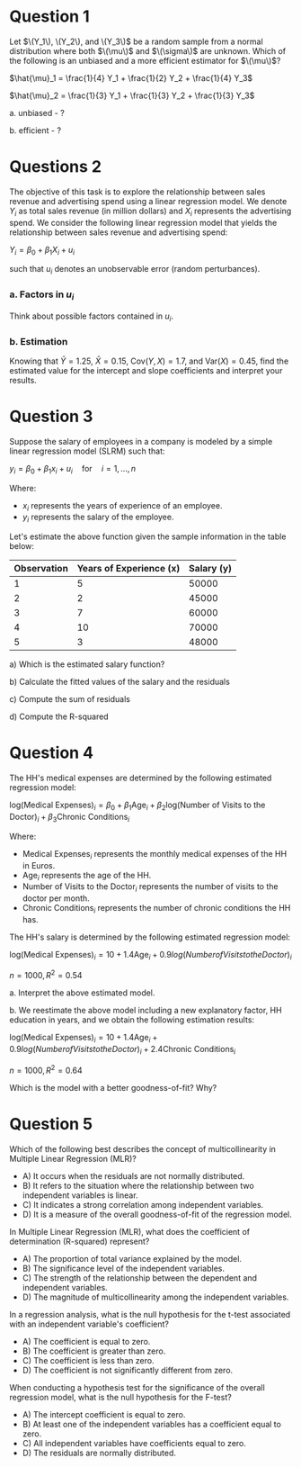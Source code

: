 # Question 1

Let $\(Y_1\), \(Y_2\), and \(Y_3\)$ be a random sample from a normal distribution where both $\(\mu\)$ and $\(\sigma\)$ are unknown. Which of the following is an unbiased and a more efficient estimator for $\(\mu\)$? 

$\hat{\mu}_1 = \frac{1}{4} Y_1 + \frac{1}{2} Y_2 + \frac{1}{4} Y_3$

$\hat{\mu}_2 = \frac{1}{3} Y_1 + \frac{1}{3} Y_2 + \frac{1}{3} Y_3$

a. unbiased - ?

b. efficient - ?

# Questions 2

The objective of this task is to explore the relationship between sales revenue and advertising spend using a linear regression model.
We denote $Y_i$ as total sales revenue (in million dollars) and $X_i$ represents the advertising spend. We consider the following linear regression model that yields the relationship between sales revenue and advertising spend:

$Y_i = \beta_0 + \beta_1 X_i + u_i$

such that $u_i$ denotes an unobservable error (random perturbances).

### a. Factors in $u_i$
Think about possible factors contained in $u_i$.

### b. Estimation
Knowing that $\bar{Y} = 1.25$, $\bar{X} = 0․15$, $\text{Cov}(Y, X) = 1.7$, and $\text{Var}(X) = 0.45$, find the estimated value for the intercept and slope coefficients and interpret your results.


# Question 3
Suppose the salary of employees in a company is modeled by a simple linear regression model (SLRM) such that:

$y_i = \beta_0 + \beta_1 x_i + u_i \quad \text{for} \quad i = 1, ..., n$

Where:
- $x_i$ represents the years of experience of an employee.
- $y_i$ represents the salary of the employee.

Let's estimate the above function given the sample information in the table below:

| Observation | Years of Experience (x) | Salary (y) |
|-------------|-------------------------|------------|
| 1           | 5                       | 50000      |
| 2           | 2                       | 45000      |
| 3           | 7                       | 60000      |
| 4           | 10                      | 70000      |
| 5           | 3                       | 48000      |


a) Which is the estimated salary function?

b) Calculate the fitted values of the salary and the residuals

c) Compute the sum of residuals

d) Compute the R-squared

# Question 4

The HH's medical expenses are determined by the following estimated regression model:

$\text{log(Medical Expenses)}_i = \beta_0 + \beta_1 \text{Age}_i + \beta_2 \text{log(Number of Visits to the Doctor)}_i + \beta_3 \text{Chronic Conditions}_i$

Where:
- $\text{Medical Expenses}_i$ represents the monthly medical expenses of the HH in Euros.
- $\text{Age}_i$ represents the age of the HH.
- $\text{Number of Visits to the Doctor}_i$ represents the number of visits to the doctor per month.
- $\text{Chronic Conditions}_i$ represents the number of chronic conditions the HH has.

The HH's salary is determined by the following estimated regression model:

$\text{log(Medical Expenses)}_i = 10 + 1.4 \text{Age}_i + 0.9{log(Number of Visits to the Doctor)}_i$

$n=1000, R^2=0.54$

a. Interpret the above estimated model.

b. We reestimate the above model including a new explanatory factor, HH education in years, and we obtain the following estimation results:

$\text{log(Medical Expenses)}_i = 10 + 1.4 \text{Age}_i + 0.9{log(Number of Visits to the Doctor)}_i + 2.4 \text{Chronic Conditions}_i$

$n=1000, R^2=0.64$

Which is the model with a better goodness-of-fit? Why?


# Question 5

Which of the following best describes the concept of multicollinearity in Multiple Linear Regression (MLR)?
- A) It occurs when the residuals are not normally distributed.
- B) It refers to the situation where the relationship between two independent variables is linear.
- C) It indicates a strong correlation among independent variables.
- D) It is a measure of the overall goodness-of-fit of the regression model.

In Multiple Linear Regression (MLR), what does the coefficient of determination (R-squared) represent?
- A) The proportion of total variance explained by the model.
- B) The significance level of the independent variables.
- C) The strength of the relationship between the dependent and independent variables.
- D) The magnitude of multicollinearity among the independent variables.

In a regression analysis, what is the null hypothesis for the t-test associated with an independent variable's coefficient?
- A) The coefficient is equal to zero.
- B) The coefficient is greater than zero.
- C) The coefficient is less than zero.
- D) The coefficient is not significantly different from zero.

When conducting a hypothesis test for the significance of the overall regression model, what is the null hypothesis for the F-test?
- A) The intercept coefficient is equal to zero.
- B) At least one of the independent variables has a coefficient equal to zero.
- C) All independent variables have coefficients equal to zero.
- D) The residuals are normally distributed.


